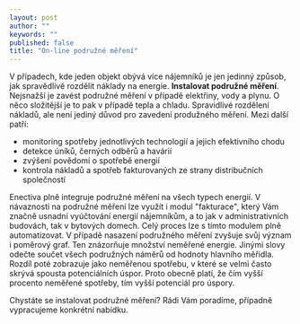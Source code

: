 ```yaml
---
layout: post
author: ""
keywords: ""
published: false
title: "On-line podružné měření"
---
```


V případech, kde jeden objekt obývá více nájemníků je jen jedinný způsob, jak spravědlivě rozdělit náklady na energie. **Instalovat podružné měření**. Nejsnažší je zavést podružné měření v případě elektřiny, vody a plynu. O něco složitější je to pak v případě tepla a chladu. Spravidlivé rozdělení nákladů, ale není jediný důvod pro zavedení produžného měření. Mezi další patří:

- monitoring spotřeby jednotlivých technologií a jejich efektivního chodu
- detekce úníků, černých odběrů a havárií
- zvýšení povědomí o spotřebě energií
- kontrola nákladů a spotřeb fakturovaných ze strany distribučních společností

Enectiva plně integruje podružné měření na všech typech energií. V návaznosti na podružné měření lze využít i modul "fakturace", který Vám značně usnadní vyúčtování energií nájemníkům, a to jak v administrativních budovách, tak v bytových domech. Celý proces lze s tímto modulem plně automatizovat. V případě nasazení podružného měření zvyšuje svůj význam i poměrový graf. Ten znázorňuje množství neměřené energie. Jinými slovy odečte součet všech podružných náměrů od hodnoty hlavního měřidla. Rozdíl poté zobrazuje jako neměřenou spotřebu, v které se velmi často skrývá spousta potenciálních úspor. Proto obecně platí, že čím vyšší procento neměřené spotřeby, tím vyšší potenciál pro úspory.

Chystáte se instalovat podružné měření? Rádi Vám poradíme, případně vypracujeme konkrétní nabídku.
